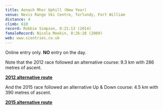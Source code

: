 ```yaml
---
title: Aonach Mhor Uphill (New Year)
venue: Nevis Range Ski Centre, Torlundy, Fort William
distance: 4
climb: 610
record: Robbie Simpson, 0:21:13 (2014)
femaleRecord: Nicola Meekin, 0:26:28 (2009)
web: www.sientries.co.uk
---
```

Online entry only. **NO** entry on the day.

Note that the 2012 race followed an alternative course: 9.3 km with 286 metres of ascent.

[**2012 alternative route**](http://connect.garmin.com/activity/137998706)

And the 2015 race followed an alternative Up & Down course: 4.5 km with 390 metres of ascent.

[**2015 alternative route**](http://connect.garmin.com/activity/661626823)